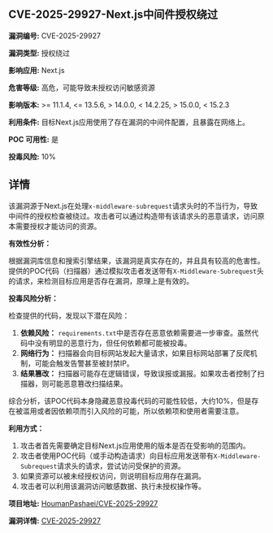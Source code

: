 ## CVE-2025-29927-Next.js中间件授权绕过

**漏洞编号:** CVE-2025-29927

**漏洞类型:** 授权绕过

**影响应用:** Next.js

**危害等级:** 高危，可能导致未授权访问敏感资源

**影响版本:** >= 11.1.4, <= 13.5.6, > 14.0.0, < 14.2.25, > 15.0.0, < 15.2.3

**利用条件:** 目标Next.js应用使用了存在漏洞的中间件配置，且暴露在网络上。

**POC 可用性:** 是

**投毒风险:** 10%

## 详情

该漏洞源于Next.js在处理`x-middleware-subrequest`请求头时的不当行为，导致中间件的授权检查被绕过。攻击者可以通过构造带有该请求头的恶意请求，访问原本需要授权才能访问的资源。

**有效性分析：**

根据漏洞库信息和搜索引擎结果，该漏洞是真实存在的，并且具有较高的危害性。提供的POC代码（扫描器）通过模拟攻击者发送带有`X-Middleware-Subrequest`头的请求，来检测目标应用是否存在漏洞，原理上是有效的。

**投毒风险分析：**

检查提供的代码，发现以下潜在风险：

1.  **依赖风险：** `requirements.txt`中是否存在恶意依赖需要进一步审查。虽然代码中没有明显的恶意行为，但任何依赖都可能被投毒。
2.  **网络行为：** 扫描器会向目标网站发起大量请求，如果目标网站部署了反爬机制，可能会触发告警甚至被封禁IP。
3. **结果篡改：** 扫描器可能存在逻辑错误，导致误报或漏报。如果攻击者控制了扫描器，则可能恶意篡改扫描结果。

综合分析，该POC代码本身隐藏恶意投毒代码的可能性较低，大约10%，但是存在被滥用或者因依赖项而引入风险的可能，所以依赖项和使用者需要注意。

**利用方式：**

1.  攻击者首先需要确定目标Next.js应用使用的版本是否在受影响的范围内。
2.  攻击者使用POC代码（或手动构造请求）向目标应用发送带有`X-Middleware-Subrequest`请求头的请求，尝试访问受保护的资源。
3.  如果资源可以被未经授权访问，则说明目标应用存在漏洞。
4.  攻击者可以利用该漏洞访问敏感数据、执行未授权操作等。

**项目地址:** [HoumanPashaei/CVE-2025-29927](https://github.com/HoumanPashaei/CVE-2025-29927)

**漏洞详情:** [CVE-2025-29927](https://nvd.nist.gov/vuln/detail/CVE-2025-29927)